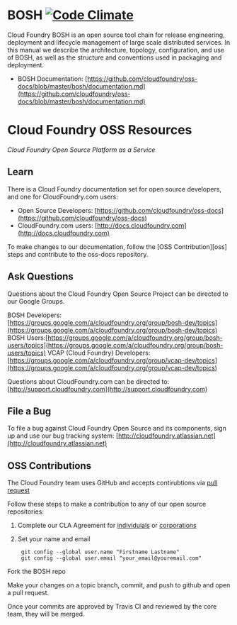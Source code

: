 # BOSH [![Code Climate](https://codeclimate.com/badge.png)](https://codeclimate.com/github/cloudfoundry/bosh)

Cloud Foundry BOSH is an open source tool chain for release engineering, deployment and lifecycle management of large scale distributed services. In this manual we describe the architecture, topology, configuration, and use of BOSH, as well as the structure and conventions used in packaging and deployment.

* BOSH Documentation: [https://github.com/cloudfoundry/oss-docs/blob/master/bosh/documentation.md](https://github.com/cloudfoundry/oss-docs/blob/master/bosh/documentation.md)

# Cloud Foundry OSS Resources #

_Cloud Foundry Open Source Platform as a Service_

## Learn ##

There is a Cloud Foundry documentation set for open source developers, and one for CloudFoundry.com users:

* Open Source Developers: [https://github.com/cloudfoundry/oss-docs](https://github.com/cloudfoundry/oss-docs)
* CloudFoundry.com users: [http://docs.cloudfoundry.com](http://docs.cloudfoundry.com)

To make changes to our documentation, follow the [OSS Contribution][oss] steps and contribute to the oss-docs repository.

## Ask Questions

Questions about the Cloud Foundry Open Source Project can be directed to our Google Groups.

BOSH Developers: [https://groups.google.com/a/cloudfoundry.org/group/bosh-dev/topics](https://groups.google.com/a/cloudfoundry.org/group/bosh-dev/topics)
BOSH Users:[https://groups.google.com/a/cloudfoundry.org/group/bosh-users/topics](https://groups.google.com/a/cloudfoundry.org/group/bosh-users/topics)
VCAP (Cloud Foundry) Developers: [https://groups.google.com/a/cloudfoundry.org/group/vcap-dev/topics](https://groups.google.com/a/cloudfoundry.org/group/vcap-dev/topics)

Questions about CloudFoundry.com can be directed to: [http://support.cloudfoundry.com](http://support.cloudfoundry.com)

## File a Bug

To file a bug against Cloud Foundry Open Source and its components, sign up and use our bug tracking system: [http://cloudfoundry.atlassian.net](http://cloudfoundry.atlassian.net)

## OSS Contributions

The Cloud Foundry team uses GitHub and accepts contirubtions via [pull request](https://help.github.com/articles/using-pull-requests)

Follow these steps to make a contribution to any of our open source repositories:

1. Complete our CLA Agreement for [individuials](http://www.cloudfoundry.org/individualcontribution.pdf) or [corporations](http://www.cloudfoundry.org/corpcontribution.pdf)
1. Set your name and email

		git config --global user.name "Firstname Lastname"
		git config --global user.email "your_email@youremail.com"

Fork the BOSH repo

Make your changes on a topic branch, commit, and push to github and open a pull request.

Once your commits are approved by Travis CI and reviewed by the core team, they will be merged.
